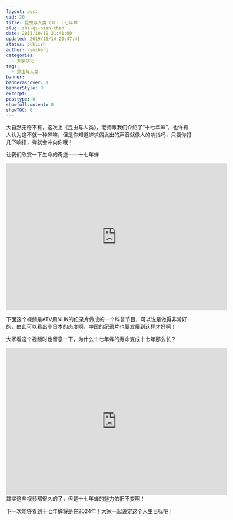 ```yaml
---
layout: post
cid: 20
title: 昆虫与人类（3）：十七年蝉
slug: shi-qi-nian-chan
date: 2013/10/19 21:41:00
updated: 2019/10/14 20:47:41
status: publish
author: ryuzheng
categories: 
  - 大学杂记
tags: 
  - 昆虫与人类
banner: 
bannerascover: 1
bannerStyle: 0
excerpt: 
posttype: 0
showfullcontent: 0
showTOC: 0
---
```



大自然无奇不有，这次上《昆虫与人类》，老师跟我们介绍了&ldquo;十七年蝉&rdquo;，也许有人认为这不就一种蝉嘛，但是你知道蝉求偶发出的声音就像人的响指吗，只要你打几下响指，蝉就会冲向你哦！

让我们欣赏一下生命的奇迹&mdash;&mdash;十七年蝉

<iframe height=400 width=600 src='http://player.youku.com/embed/XMTc2MjUwODY0' frameborder=0 'allowfullscreen'></iframe>

下面这个视频是ATV用NHK的纪录片做成的一个科普节目，可以说是做得非常好的，由此可以看出小日本的态度啊，中国的纪录片也要发展到这样才好啊！

大家看这个视频时也留意一下，为什么十七年蝉的寿命变成十七年那么长？

<iframe height=400 width=600 src='http://player.youku.com/embed/XNDY4MjczMjA=' frameborder=0 'allowfullscreen'></iframe>
其实这些视频都很久的了，但是十七年蝉的魅力依旧不变啊！

下一次能够看到十七年蝉将是在2024年！大家一起设定这个人生目标吧！